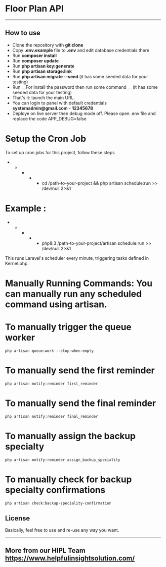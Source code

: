 # Floor Plan API

---

## How to use

- Clone the repository with __git clone__
- Copy __.env.example__ file to __.env__ and edit database credentials there
- Run __composer install__
- Run __composer update__
- Run __php artisan key:generate__
- Run __php artisan storage:link__
- Run __php artisan migrate --seed__ (it has some seeded data for your testing)
- Run __For install the password then run some command __ (it has some seeded data for your testing)
- That's it: launch the main URL. 
- You can login to panel with default credentials __systemadmin@gmail.com__ - __12345678__
- Deploye on live server then debug mode off. Please open .env file and replace the code APP_DEBUG=false

# Setup the Cron Job

   To set up cron jobs for this project, follow these steps

   * * * * * cd /path-to-your-project && php artisan schedule:run >> /dev/null 2>&1

  # Example :

   * * * * * php8.3 /path-to-your-project/artisan schedule:run >> /dev/null 2>&1

   This runs Laravel's scheduler every minute, triggering tasks defined in Kernel.php.

   # Manually Running Commands: You can manually run any scheduled command using artisan.

   # To manually trigger the queue worker
    php artisan queue:work --stop-when-empty

   # To manually send the first reminder
    php artisan notify:reminder first_reminder
   
   # To manually send the final reminder
    php artisan notify:reminder final_reminder

   # To manually assign the backup specialty
    php artisan notify:reminder assign_backup_speciality

   # To manually check for backup specialty confirmations
    php artisan check:backup-speciality-confirmation



## License

Basically, feel free to use and re-use any way you want.

---

## More from our HIPL Team https://www.helpfulinsightsolution.com/
